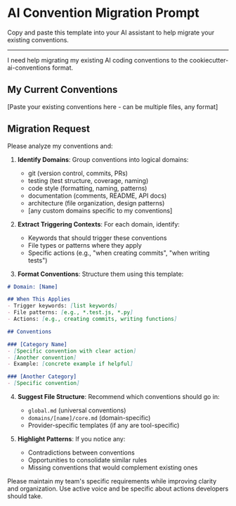# AI Convention Migration Prompt

Copy and paste this template into your AI assistant to help migrate your existing conventions.

---

I need help migrating my existing AI coding conventions to the cookiecutter-ai-conventions format.

## My Current Conventions
[Paste your existing conventions here - can be multiple files, any format]

## Migration Request
Please analyze my conventions and:

1. **Identify Domains**: Group conventions into logical domains:
   - git (version control, commits, PRs)
   - testing (test structure, coverage, naming)
   - code style (formatting, naming, patterns)
   - documentation (comments, README, API docs)
   - architecture (file organization, design patterns)
   - [any custom domains specific to my conventions]

2. **Extract Triggering Contexts**: For each domain, identify:
   - Keywords that should trigger these conventions
   - File types or patterns where they apply
   - Specific actions (e.g., "when creating commits", "when writing tests")

3. **Format Conventions**: Structure them using this template:

```markdown
# Domain: [Name]

## When This Applies
- Trigger keywords: [list keywords]
- File patterns: [e.g., *.test.js, *.py]
- Actions: [e.g., creating commits, writing functions]

## Conventions

### [Category Name]
- [Specific convention with clear action]
- [Another convention]
- Example: [concrete example if helpful]

### [Another Category]
- [Specific convention]
```

4. **Suggest File Structure**: Recommend which conventions should go in:
   - `global.md` (universal conventions)
   - `domains/[name]/core.md` (domain-specific)
   - Provider-specific templates (if any are tool-specific)

5. **Highlight Patterns**: If you notice any:
   - Contradictions between conventions
   - Opportunities to consolidate similar rules
   - Missing conventions that would complement existing ones

Please maintain my team's specific requirements while improving clarity and organization. Use active voice and be specific about actions developers should take.
